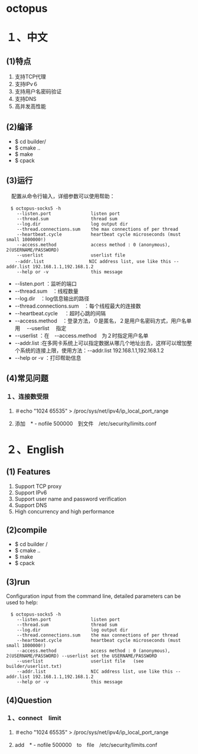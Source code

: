 # octopus
# １、中文
## (1)特点
1. 支持TCP代理
1. 支持IPv６
1. 支持用户名密码验证
1. 支持DNS
1. 高并发高性能

## (2)编译
* $ cd builder/
* $ cmake ..
* $ make
* $ cpack

## (3)运行
　配置从命令行输入，详细参数可以使用帮助：

```
　$ octopus-socks5 -h
    --listen.port               listen port      
    --thread.sum                thread sum
    --log.dir                   log output dir
    --thread.connections.sum    the max connections of per thread
    --heartbeat.cycle           heartbeat cycle microseconds (must small 1000000!)
    --access.method             access method : 0 (anonymous), 2(USERNAME/PASSWORD)
    --userlist                  userlist file 
　　--addr.list                 NIC address list, use like this --addr.list 192.168.1.1,192.168.1.2
    --help or -v                this message

```

* --listen.port  ：监听的端口
* --thread.sum　：线程数量
* --log.dir　：log信息输出的路径
* --thread.connections.sum　：每个线程最大的连接数
* --heartbeat.cycle 　：超时心跳的间隔
* --access.method　：登录方法，０是匿名，２是用户名密码方式，用户名单用　    --userlist  　指定
* --userlist  ：在　--access.method　为２时指定用户名单
* --addr.list :在多网卡系统上可以指定数据从哪几个地址出去，这样可以增加整个系统的连接上限，使用方法：--addr.list 192.168.1.1,192.168.1.2
* --help or -v      ：打印帮助信息

## (4)常见问题
### １、连接数受限
1. ＃echo "1024 65535" > /proc/sys/net/ipv4/ip_local_port_range

1. 添加　*          -       nofile          500000　到文件　/etc/security/limits.conf　　



# ２、English
## (1) Features
1. Support TCP proxy
1. Support IPv6
1. Support user name and password verification
1. Support DNS
1. High concurrency and high performance

## (2)compile
* $ cd builder /
* $ cmake ..
* $ make
* $ cpack

## (3)run
  Configuration input from the command line, detailed parameters can be used to help:

```
　$ octopus-socks5 -h
    --listen.port               listen port     
    --thread.sum                thread sum
    --log.dir                   log output dir
    --thread.connections.sum    the max connections of per thread
    --heartbeat.cycle           heartbeat cycle microseconds (must small 1000000!)
    --access.method             access method : 0 (anonymous), 2(USERNAME/PASSWORD) --userlist set the USERNAME/PASSWORD
    --userlist                  userlist file   (see builder/userlist.txt)
    --addr.list                 NIC address list, use like this --addr.list 192.168.1.1,192.168.1.2
    --help or -v                this message

```

## (4)Question
### １、connect　limit
1. ＃echo "1024 65535" > /proc/sys/net/ipv4/ip_local_port_range

1. add　*          -       nofile          500000　to　file　/etc/security/limits.conf　　

